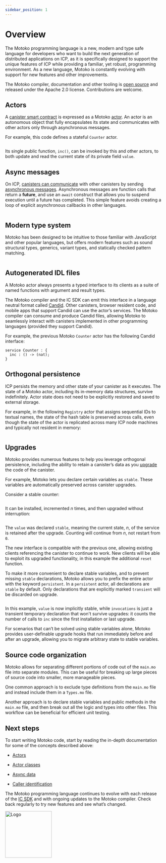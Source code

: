 ```yaml
---
sidebar_position: 1
---
```


# Overview

The Motoko programming language is a new, modern and type safe language for developers who want to build the next generation of distributed applications on ICP, as it is specifically designed to support the unique features of ICP while providing a familiar, yet robust, programming environment. As a new language, Motoko is constantly evolving with support for new features and other improvements.

The Motoko compiler, documentation and other tooling is [open source](https://github.com/dfinity/motoko) and released under the Apache 2.0 license. Contributions are welcome.

## Actors

A [canister smart contract](https://internetcomputer.org/docs/current/developer-docs/getting-started/development-workflow) is expressed as a Motoko [actor](actors-async.md). An actor is an autonomous object that fully encapsulates its state and communicates with other actors only through asynchronous messages.

For example, this code defines a stateful `Counter` actor.

``` motoko name=counter file=../examples/Counter.mo
```

Its single public function, `inc()`, can be invoked by this and other actors, to both update and read the current state of its private field `value`.


## Async messages

On ICP, [canisters can communicate](https://internetcomputer.org/docs/current/developer-docs/smart-contracts/call/overview) with other canisters by sending [asynchronous messages](async-data.md). Asynchronous messages are function calls that return a **future**, and use an `await` construct that allows you to suspend execution until a future has completed. This simple feature avoids creating a loop of explicit asynchronous callbacks in other languages.

``` motoko no-repl file=../examples/factorial.mo#L9-L21
```

## Modern type system

Motoko has been designed to be intuitive to those familiar with JavaScript and other popular languages, but offers modern features such as sound structural types, generics, variant types, and statically checked pattern matching.

``` motoko file=../examples/tree.mo
```

## Autogenerated IDL files

A Motoko actor always presents a typed interface to its clients as a suite of named functions with argument and result types.

The Motoko compiler and the IC SDK can emit this interface in a language neutral format called [Candid](candid-ui.md). Other canisters, browser resident code, and mobile apps that support Candid can use the actor’s services. The Motoko compiler can consume and produce Candid files, allowing Motoko to seamlessly interact with canisters implemented in other programming languages (provided they support Candid).

For example, the previous Motoko `Counter` actor has the following Candid interface:

``` candid
service Counter : {
  inc : () -> (nat);
}
```

## Orthogonal persistence

ICP persists the memory and other state of your canister as it executes. The state of a Motoko actor, including its in-memory data structures, survive indefinitely. Actor state does not need to be explicitly restored and saved to external storage.

For example, in the following `Registry` actor that assigns sequential IDs to textual names, the state of the hash table is preserved across calls, even though the state of the actor is replicated across many ICP node machines and typically not resident in memory:

``` motoko file=../examples/Registry.mo
```

## Upgrades

Motoko provides numerous features to help you leverage orthogonal persistence, including the ability to retain a canister’s data as you [upgrade](../canister-maintenance/upgrades.md) the code of the canister.

For example, Motoko lets you declare certain variables as `stable`. These variables are automatically preserved across canister upgrades.

Consider a stable counter:

``` motoko file=../examples/StableCounter.mo
```

It can be installed, incremented *n* times, and then upgraded without interruption:

``` motoko file=../examples/StableCounterUpgrade.mo
```

The `value` was declared `stable`, meaning the current state, *n*, of the service is retained after the upgrade. Counting will continue from *n*, not restart from `0`.

The new interface is compatible with the previous one, allowing existing clients referencing the canister to continue to work. New clients will be able to exploit its upgraded functionality, in this example the additional `reset` function.

To make it more convenient to declare stable variables, and to prevent missing
`stable` declarations,
Motoko allows you to prefix the entire actor with the keyword `persistent`. In a `persistent` actor,
all declarations are `stable` by default. Only declarations that are explicitly marked `transient` will be discarded on upgrade.

``` motoko file=../examples/PersistentStableCounter.mo
```

In this example, `value` is now implicitly stable, while `invocations` is just a transient
temporary declaration that won't survive upgrades: it counts the number of calls to `inc` since the first installation or last upgrade.

For scenarios that can’t be solved using stable variables alone, Motoko provides user-definable upgrade hooks that run immediately before and after an upgrade, allowing you to migrate arbitrary state to stable variables.

## Source code organization

Motoko allows for separating different portions of code out of the `main.mo` file into separate modules. This can be useful for breaking up large pieces of source code into smaller, more manageable pieces.

One common approach is to exclude type definitions from the `main.mo` file and instead include them in a `Types.mo` file.

Another approach is to declare stable variables and public methods in the `main.mo` file, and then break out all the logic and types into other files. This workflow can be beneficial for efficient unit testing.

## Next steps

To start writing Motoko code, start by reading the in-depth documentation for some of the concepts described above:

- [Actors](actors-async.md)

- [Actor classes](actor-classes.md)

- [Async data](async-data.md)

- [Caller identification](caller-id.md)

The Motoko programming language continues to evolve with each release of the [IC SDK](https://internetcomputer.org/docs/current/developer-docs/setup/install) and with ongoing updates to the Motoko compiler. Check back regularly to try new features and see what’s changed.

<img src="https://github.com/user-attachments/assets/844ca364-4d71-42b3-aaec-4a6c3509ee2e" alt="Logo" width="150" height="150" />